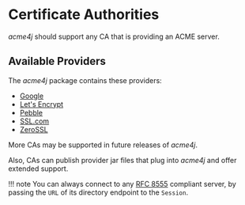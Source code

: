 # Certificate Authorities

_acme4j_ should support any CA that is providing an ACME server.

## Available Providers

The _acme4j_ package contains these providers:

* [Google](google.md)
* [Let's Encrypt](letsencrypt.md)
* [Pebble](pebble.md)
* [SSL.com](sslcom.md)
* [ZeroSSL](zerossl.md)

More CAs may be supported in future releases of _acme4j_.

Also, CAs can publish provider jar files that plug into _acme4j_ and offer extended support.

!!! note
    You can always connect to any [RFC 8555](https://tools.ietf.org/html/rfc8555) compliant server, by passing the `URL` of its directory endpoint to the `Session`.
